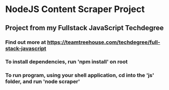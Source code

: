 NodeJS Content Scraper Project
==============================

## Project from my Fullstack JavaScript Techdegree

### Find out more at https://teamtreehouse.com/techdegree/full-stack-javascript

### To install dependencies, run 'npm install' on root

### To run program, using your shell application, cd into the 'js' folder, and run 'node scraper'
